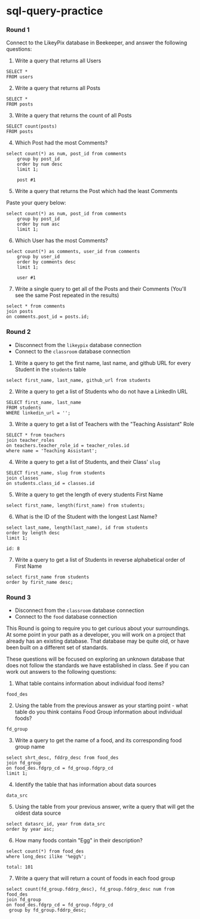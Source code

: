# sql-query-practice


### Round 1

Connect to the LikeyPix database in Beekeeper, and answer the following questions:

1. Write a query that returns all Users

```
SELECT * 
FROM users
```
2. Write a query that returns all Posts

```
SELECT * 
FROM posts
```
3. Write a query that returns the count of all Posts

```
SELECT count(posts) 
FROM posts
```
4. Which Post had the most Comments?
``` 
select count(*) as num, post_id from comments
    group by post_id 
    order by num desc
    limit 1;

    post #1
```
5. Write a query that returns the Post which had the least Comments


Paste your query below:

```
select count(*) as num, post_id from comments
    group by post_id 
    order by num asc
    limit 1;
```
6. Which User has the most Comments?
```
select count(*) as comments, user_id from comments
    group by user_id 
    order by comments desc
    limit 1;

    user #1
```
7. Write a single query to get all of the Posts and their Comments (You'll see the same Post repeated in the results)

```
select * from comments
join posts
on comments.post_id = posts.id;
```

### Round 2

- Disconnect from the `likeypix` database connection
- Connect to the `classroom` database connection

1. Write a query to get the first name, last name, and github URL for every Student in the `students` table

```
select first_name, last_name, github_url from students
```

2. Write a query to get a list of Students who do not have a LinkedIn URL

```
SELECT first_name, last_name
FROM students
WHERE linkedin_url = '';
```

3. Write a query to get a list of Teachers with the "Teaching Assistant" Role

```
SELECT * from teachers
join teacher_roles
on teachers.teacher_role_id = teacher_roles.id
where name = 'Teaching Assistant';
```

4. Write a query to get a list of Students, and their Class' `slug`

```
SELECT first_name, slug from students
join classes
on students.class_id = classes.id
```

5. Write a query to get the length of every students First Name

```
select first_name, length(first_name) from students;
```

6. What is the ID of the Student with the longest Last Name?

```
select last_name, length(last_name), id from students
order by length desc 
limit 1;

id: 8
```

7. Write a query to get a list of Students in reverse alphabetical order of First Name

```
select first_name from students
order by first_name desc;
```

### Round 3

- Disconnect from the `classroom` database connection
- Connect to the `food` database connection

This Round is going to require you to get curious about your surroundings. At some point in your path as a developer, you will work on a project that already has an existing database. That database may be quite old, or have been built on a different set of standards.

These questions will be focused on exploring an unknown database that does not follow the standards we have established in class. See if you can work out answers to the following questions:


1. What table contains information about individual food items? 

```
food_des
```
2. Using the table from the previous answer as your starting point - what table do you think contains Food Group information about individual foods?

```
fd_group
```

3. Write a query to get the name of a food, and its corresponding food group name 

```
select shrt_desc, fddrp_desc from food_des
join fd_group
on food_des.fdgrp_cd = fd_group.fdgrp_cd
limit 1;

```

4. Identify the table that has information about data sources


```
data_src

```
5. Using the table from your previous answer, write a query that will get the oldest data source

```
select datasrc_id, year from data_src
order by year asc;

```

6. How many foods contain "Egg" in their description?
```
select count(*) from food_des
where long_desc ilike '%egg%';

total: 101
```
7. Write a query that will return a count of foods in each food group

```
select count(fd_group.fddrp_desc), fd_group.fddrp_desc num from food_des
join fd_group
on food_des.fdgrp_cd = fd_group.fdgrp_cd
 group by fd_group.fddrp_desc;

```
